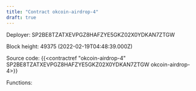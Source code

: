 ```yaml
---
title: "Contract okcoin-airdrop-4"
draft: true
---
```

Deployer: SP2BE8TZATXEVPGZ8HAFZYE5GKZ02X0YDKAN7ZTGW


 



Block height: 49375 (2022-02-19T04:48:39.000Z)

Source code: {{<contractref "okcoin-airdrop-4" SP2BE8TZATXEVPGZ8HAFZYE5GKZ02X0YDKAN7ZTGW okcoin-airdrop-4>}}

Functions:


